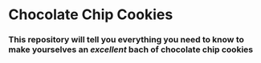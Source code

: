 # Chocolate Chip Cookies

### This repository will tell you everything you need to know to make yourselves an _excellent_ bach of chocolate chip cookies
